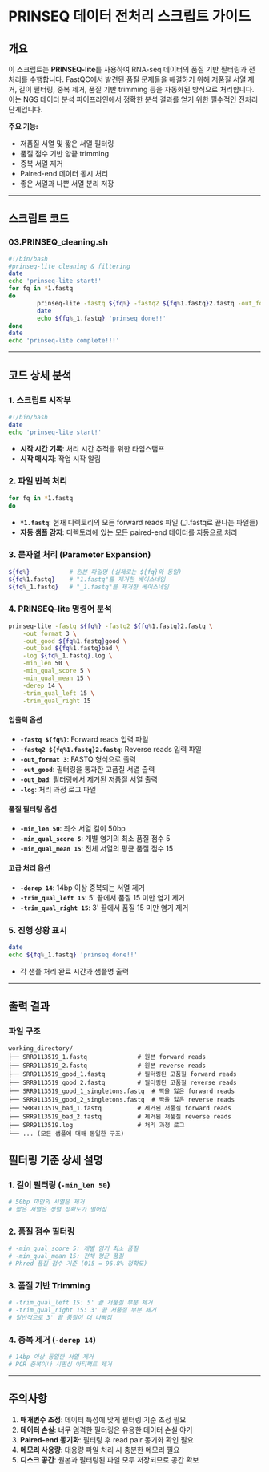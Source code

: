 # PRINSEQ 데이터 전처리 스크립트 가이드

## 개요

이 스크립트는 **PRINSEQ-lite**를 사용하여 RNA-seq 데이터의 품질 기반 필터링과 전처리를 수행합니다. FastQC에서 발견된 품질 문제들을 해결하기 위해 저품질 서열 제거, 길이 필터링, 중복 제거, 품질 기반 trimming 등을 자동화된 방식으로 처리합니다. 이는 NGS 데이터 분석 파이프라인에서 정확한 분석 결과를 얻기 위한 필수적인 전처리 단계입니다.

**주요 기능:**
- 저품질 서열 및 짧은 서열 필터링
- 품질 점수 기반 양끝 trimming
- 중복 서열 제거
- Paired-end 데이터 동시 처리
- 좋은 서열과 나쁜 서열 분리 저장

---

## 스크립트 코드

### 03.PRINSEQ_cleaning.sh

```bash
#!/bin/bash
#prinseq-lite cleaning & filtering
date
echo 'prinseq-lite start!'
for fq in *1.fastq
do
        prinseq-lite -fastq ${fq%} -fastq2 ${fq%1.fastq}2.fastq -out_format 3 -out_good ${fq%1.fastq}good -out_bad ${fq%1.fastq}bad -log ${fq%_1.fastq}.log -min_len 50 -min_qual_score 5 -min_qual_mean 15 -derep 14 -trim_qual_left 15 -trim_qual_right 15
        date
        echo ${fq%_1.fastq} 'prinseq done!!'
done
date
echo 'prinseq-lite complete!!!'
```

---

## 코드 상세 분석

### 1. 스크립트 시작부
```bash
#!/bin/bash
date
echo 'prinseq-lite start!'
```
- **시작 시간 기록**: 처리 시간 추적을 위한 타임스탬프
- **시작 메시지**: 작업 시작 알림

### 2. 파일 반복 처리
```bash
for fq in *1.fastq
do
```
- **`*1.fastq`**: 현재 디렉토리의 모든 forward reads 파일 (_1.fastq로 끝나는 파일들)
- **자동 샘플 감지**: 디렉토리에 있는 모든 paired-end 데이터를 자동으로 처리

### 3. 문자열 처리 (Parameter Expansion)
```bash
${fq%}           # 원본 파일명 (실제로는 ${fq}와 동일)
${fq%1.fastq}    # "1.fastq"를 제거한 베이스네임
${fq%_1.fastq}   # "_1.fastq"를 제거한 베이스네임
```

### 4. PRINSEQ-lite 명령어 분석
```bash
prinseq-lite -fastq ${fq%} -fastq2 ${fq%1.fastq}2.fastq \
    -out_format 3 \
    -out_good ${fq%1.fastq}good \
    -out_bad ${fq%1.fastq}bad \
    -log ${fq%_1.fastq}.log \
    -min_len 50 \
    -min_qual_score 5 \
    -min_qual_mean 15 \
    -derep 14 \
    -trim_qual_left 15 \
    -trim_qual_right 15
```

#### 입출력 옵션
- **`-fastq ${fq%}`**: Forward reads 입력 파일
- **`-fastq2 ${fq%1.fastq}2.fastq`**: Reverse reads 입력 파일
- **`-out_format 3`**: FASTQ 형식으로 출력
- **`-out_good`**: 필터링을 통과한 고품질 서열 출력
- **`-out_bad`**: 필터링에서 제거된 저품질 서열 출력
- **`-log`**: 처리 과정 로그 파일

#### 품질 필터링 옵션
- **`-min_len 50`**: 최소 서열 길이 50bp
- **`-min_qual_score 5`**: 개별 염기의 최소 품질 점수 5
- **`-min_qual_mean 15`**: 전체 서열의 평균 품질 점수 15

#### 고급 처리 옵션
- **`-derep 14`**: 14bp 이상 중복되는 서열 제거
- **`-trim_qual_left 15`**: 5' 끝에서 품질 15 미만 염기 제거
- **`-trim_qual_right 15`**: 3' 끝에서 품질 15 미만 염기 제거

### 5. 진행 상황 표시
```bash
date
echo ${fq%_1.fastq} 'prinseq done!!'
```
- 각 샘플 처리 완료 시간과 샘플명 출력

---

## 출력 결과

### 파일 구조
```
working_directory/
├── SRR9113519_1.fastq              # 원본 forward reads
├── SRR9113519_2.fastq              # 원본 reverse reads
├── SRR9113519_good_1.fastq         # 필터링된 고품질 forward reads
├── SRR9113519_good_2.fastq         # 필터링된 고품질 reverse reads
├── SRR9113519_good_1_singletons.fastq  # 짝을 잃은 forward reads
├── SRR9113519_good_2_singletons.fastq  # 짝을 잃은 reverse reads
├── SRR9113519_bad_1.fastq          # 제거된 저품질 forward reads
├── SRR9113519_bad_2.fastq          # 제거된 저품질 reverse reads
├── SRR9113519.log                  # 처리 과정 로그
└── ... (모든 샘플에 대해 동일한 구조)
```

## 필터링 기준 상세 설명

### 1. 길이 필터링 (`-min_len 50`)
```bash
# 50bp 미만의 서열은 제거
# 짧은 서열은 정렬 정확도가 떨어짐
```

### 2. 품질 점수 필터링
```bash
# -min_qual_score 5: 개별 염기 최소 품질
# -min_qual_mean 15: 전체 평균 품질
# Phred 품질 점수 기준 (Q15 = 96.8% 정확도)
```

### 3. 품질 기반 Trimming
```bash
# -trim_qual_left 15: 5' 끝 저품질 부분 제거
# -trim_qual_right 15: 3' 끝 저품질 부분 제거
# 일반적으로 3' 끝 품질이 더 나빠짐
```

### 4. 중복 제거 (`-derep 14`)
```bash
# 14bp 이상 동일한 서열 제거
# PCR 중복이나 시퀀싱 아티팩트 제거
```

---

## 주의사항

1. **매개변수 조정**: 데이터 특성에 맞게 필터링 기준 조정 필요
2. **데이터 손실**: 너무 엄격한 필터링은 유용한 데이터 손실 야기
3. **Paired-end 동기화**: 필터링 후 read pair 동기화 확인 필요
4. **메모리 사용량**: 대용량 파일 처리 시 충분한 메모리 필요
5. **디스크 공간**: 원본과 필터링된 파일 모두 저장되므로 공간 확보
